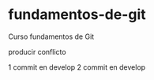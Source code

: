 # fundamentos-de-git
Curso fundamentos de Git

producir conflicto

1 commit en develop
2 commit en develop